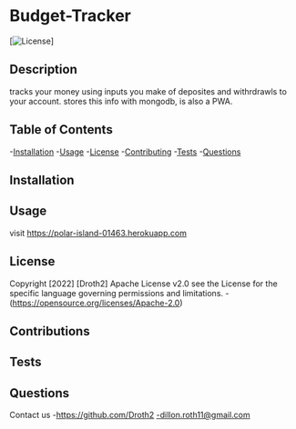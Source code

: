 # Budget-Tracker
  [![License](https://img.shields.io/badge/License-Apache_2.0-blue.svg)]

  ## Description
  tracks your money using inputs you make of deposites and withrdrawls to your account. stores this info with mongodb, is also a PWA.

  ## Table of Contents
  -[Installation](#installation)
  -[Usage](#usage)
  -[License](#license)
  -[Contributing](#contributing)
  -[Tests](#tests)
  -[Questions](#questions)

  ## Installation
  

  ## Usage
  visit https://polar-island-01463.herokuapp.com

  ## License
  Copyright [2022] [Droth2]
  Apache License v2.0
  see the License for the specific language governing permissions and limitations.
  -(https://opensource.org/licenses/Apache-2.0)

  ## Contributions
  

  ## Tests
  

  ## Questions
  Contact us
  -https://github.com/Droth2
  -dillon.roth11@gmail.com
